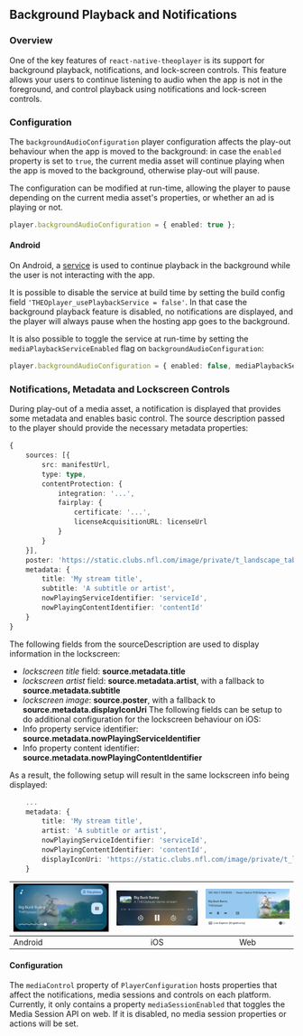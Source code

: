 ## Background Playback and Notifications

### Overview

One of the key features of `react-native-theoplayer` is its support for background playback,
notifications, and lock-screen controls. This feature allows your users to continue listening
to audio when the app is not in the foreground, and control playback using notifications and lock-screen controls.

### Configuration

The `backgroundAudioConfiguration` player configuration affects the play-out behaviour when the app is moved to
the background: in case the `enabled` property is set to `true`, the current media asset will continue
playing when the app is moved to the background, otherwise play-out will pause.

The configuration can be modified at run-time, allowing the player to pause depending on the current media asset's
properties, or whether an ad is playing or not.

```typescript
player.backgroundAudioConfiguration = { enabled: true };
```

#### Android

On Android, a [service](https://developer.android.com/guide/components/services) is used to
continue playback in the background while the user is not interacting with the app.

It is possible to disable the service at build time by setting the build config field `'THEOplayer_usePlaybackService = false'`.
In that case the background playback feature is disabled, no notifications are displayed, and the
player will always pause when the hosting app goes to the background.

It is also possible to toggle the service at run-time by setting the `mediaPlaybackServiceEnabled` flag on
`backgroundAudioConfiguration`:

```typescript
player.backgroundAudioConfiguration = { enabled: false, mediaPlaybackServiceEnabled: false };
```

### Notifications, Metadata and Lockscreen Controls

During play-out of a media asset, a notification is displayed that provides some metadata and
enables basic control. The source description passed to the player should provide the necessary metadata
properties:

```typescript
{
	sources: [{
    	src: manifestUrl,
        type: type,
        contentProtection: {
        	integration: '...',
        	fairplay: {
        		certificate: '...',
				licenseAcquisitionURL: licenseUrl
			}
		}
	}],
	poster: 'https://static.clubs.nfl.com/image/private/t_landscape_tablet/seahawks/nvbiygyqt9ccucmys0hr.jpg',
	metadata: {
		title: 'My stream title',
		subtitle: 'A subtitle or artist',
		nowPlayingServiceIdentifier: 'serviceId',
		nowPlayingContentIdentifier: 'contentId'
	}
}
```

The following fields from the sourceDescription are used to display information in the lockscreen:
- *lockscreen title* field: **source.metadata.title**
- *lockscreen artist* field: **source.metadata.artist**, with a fallback to **source.metadata.subtitle**
- *lockscreen image*: **source.poster**, with a fallback to **source.metadata.displayIconUri**
The following fields can be setup to do additional configuration for the lockscreen behaviour on iOS:
- Info property service identifier: **source.metadata.nowPlayingServiceIdentifier**
- Info property content identifier: **source.metadata.nowPlayingContentIdentifier**

As a result, the following setup will result in the same lockscreen info being displayed:
```typescript
	...
	metadata: {
		title: 'My stream title',
		artist: 'A subtitle or artist',
		nowPlayingServiceIdentifier: 'serviceId',
		nowPlayingContentIdentifier: 'contentId',
		displayIconUri: 'https://static.clubs.nfl.com/image/private/t_landscape_tablet/seahawks/nvbiygyqt9ccucmys0hr.jpg',
	}
```

| ![notification_android](./notification_android.png) | ![notification_ios](./notification_ios.png) |  ![notification_web](./notification_web.png)   |
|-----------------------------------------------------|:-------------------------------------------:|:---:|
| Android                             |                     iOS                     | Web |

#### Configuration

The `mediaControl` property of `PlayerConfiguration` hosts properties that affect the notifications, media sessions and
controls on each platform. Currently, it only contains a property `mediaSessionEnabled`
that toggles the Media Session API on web. If it is disabled, no media session properties or actions will be set.

